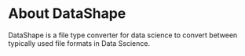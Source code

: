 # About DataShape
DataShape is a file type converter for data science to convert between typically used file formats in Data Sscience.
